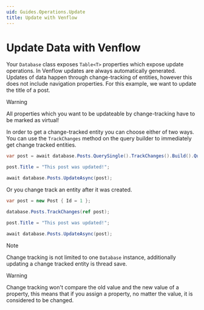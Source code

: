 ```yaml
---
uid: Guides.Operations.Update
title: Update with Venflow
---
```


# Update Data with Venflow

Your `Database` class exposes `Table<T>` properties which expose update operations. In Venflow updates are always automatically generated. Updates of data happen through change-tracking of entities, however this does not include navigation properties. For this example, we want to update the title of a post.

> [!WARNING] 
> All properties which you want to be updateable by change-tracking have to  be marked as virtual!

In order to get a change-tracked entity you can choose either of two ways. You can use the `TrackChanges` method on the query builder to immediately get change tracked entities.

```cs
var post = await database.Posts.QuerySingle().TrackChanges().Build().QueryAsync();

post.Title = "This post was updated!";

await database.Posts.UpdateAsync(post);
```

Or you change track an entity after it was created.

```cs
var post = new Post { Id = 1 };

database.Posts.TrackChanges(ref post);

post.Title = "This post was updated!";

await database.Posts.UpdateAsync(post);
```
> [!NOTE] 
> Change tracking is not limited to one `Database` instance, additionally updating a change tracked entity is thread save.

> [!WARNING] 
> Change tracking won't compare the old value and the new value of a property, this means that if you assign a property, no matter the value, it is considered to be changed.